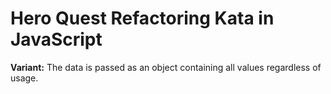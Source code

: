 # Hero Quest Refactoring Kata in JavaScript

**Variant:** The data is passed as an object containing all values regardless of usage.
